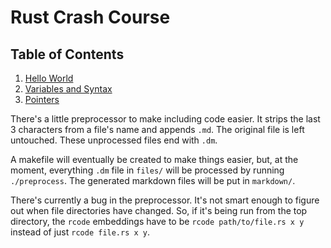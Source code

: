 Rust Crash Course
============

## Table of Contents
1. [Hello World](markdown/01.md)
2. [Variables and Syntax](markdown/02.md)
3. [Pointers](markdown/03.md)

There's a little preprocessor to make including code easier. It strips the last
3 characters from a file's name and appends `.md`. The original file is left
untouched. These unprocessed files end with `.dm`.

A makefile will eventually be created to make things easier, but, at the moment, everything `.dm` file in `files/` will be processed by running `./preprocess`. The generated markdown files will be put in `markdown/`.

There's currently a bug in the preprocessor. It's not smart enough to figure
out when file directories have changed. So, if it's being run from the top
directory, the `rcode` embeddings have to be `rcode path/to/file.rs x y` instead
 of just `rcode file.rs x y`.

